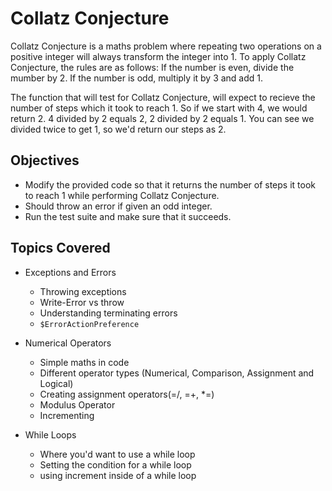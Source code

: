 # Collatz Conjecture

Collatz Conjecture is a maths problem where repeating two operations on a positive integer will always transform the integer into 1.
To apply Collatz Conjecture, the rules are as follows:
    If the number is even, divide the mumber by 2.
    If the number is odd, multiply it by 3 and add 1.

The function that will test for Collatz Conjecture, will expect to recieve the number of steps which it took to reach 1.
    So if we start with 4, we would return 2.
    4 divided by 2 equals 2, 2 divided by 2 equals 1. You can see we divided twice to get 1, so we'd return our steps as 2.

## Objectives
* Modify the provided code so that it returns the number of steps it took to reach 1 while performing Collatz Conjecture.
* Should throw an error if given an odd integer.
* Run the test suite and make sure that it succeeds.

## Topics Covered
* Exceptions and Errors
    * Throwing exceptions
    * Write-Error vs throw
    * Understanding terminating errors
    * `$ErrorActionPreference`

* Numerical Operators
    * Simple maths in code
    * Different operator types (Numerical, Comparison, Assignment and Logical)
    * Creating assignment operators(=/, =+, *=)
    * Modulus Operator
    * Incrementing

* While Loops
    * Where you'd want to use a while loop
    * Setting the condition for a while loop
    * using increment inside of a while loop